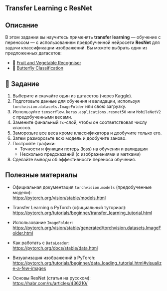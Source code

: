 ## Transfer Learning с ResNet

## Описание

В этом задании вы научитесь применять **transfer learning** — обучение с переносом — с использованием предобученной нейросети **ResNet** для задачи классификации изображений. Вы можете выбрать один из предложенных датасетов:

- 🍎 [Fruit and Vegetable Recogniser](https://www.kaggle.com/datasets/kritikseth/fruit-and-vegetable-image-recognition)
- 🦋 [Butterfly Classification](https://www.kaggle.com/datasets/gpiosenka/butterfly-images40-species/data)

## 📝 Задание

1. Выберите и скачайте один из датасетов (через Kaggle).
2. Подготовьте данные для обучения и валидации, используя `torchvision.datasets.ImageFolder` или свою загрузку.
3. Используйте `tensorflow.keras.applications.resnet50` или `MobileNetV2` с предобученными весами.
4. Замените финальный `fc`-слой, чтобы он соответствовал числу классов.
5. Заморозьте все веса кроме классификатора и дообучите только его.
6. Затем разморозьте всю модель и дообучите заново.
7. Постройте графики:
   - Точности и функции потерь (loss) на обучении и валидации
   - Несколько предсказаний (с изображениями и метками)
8. Сделайте выводы об эффективности переноса обучения.

## Полезные материалы

- Официальная документация `torchvision.models` (предобученные модели):  
  https://pytorch.org/vision/stable/models.html

- Transfer Learning в PyTorch (официальный туториал):  
  https://pytorch.org/tutorials/beginner/transfer_learning_tutorial.html

- Использование `ImageFolder`:  
  https://pytorch.org/vision/stable/generated/torchvision.datasets.ImageFolder.html

- Как работать с `DataLoader`:  
  https://pytorch.org/docs/stable/data.html

- Визуализация изображений в PyTorch:  
  https://pytorch.org/tutorials/beginner/data_loading_tutorial.html#visualize-a-few-images

- Основы ResNet (статья на русском):  
  https://habr.com/ru/articles/436210/
